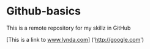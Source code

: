 Github-basics
=============

This is a remote repository for my skillz in GitHub

[This is a link to www.lynda.com] ('http://google.com')
